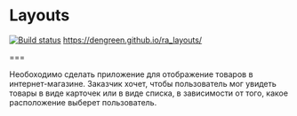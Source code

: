# Layouts
[![Build status](https://ci.appveyor.com/api/projects/status/mqoce2vbwyiqqtjd?svg=true)](https://ci.appveyor.com/project/DenGreen/ra-layouts)
https://dengreen.github.io/ra_layouts/

===

Необоходимо сделать приложение для отображение товаров в интернет-магазине. Заказчик хочет, чтобы пользователь мог увидеть товары в виде карточек или в виде списка, в зависимости от того, какое расположение выберет пользователь.
